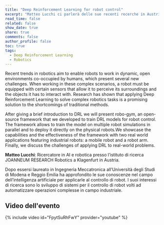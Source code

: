 ```yaml
---
title: "Deep Reinforcement Learning for robot control"
excerpt: "Matteo Lucchi ci parlerà delle sue recenti recerche in Austria nell'ambito della robotica"
read_time: false
related: false
show_date: true
share: true
comments: false
author_profile: false
toc: true
tags:
  - Deep Reinforcement Learning
  - Robotics
---
```


Recent trends in robotics aim to enable robots to work in dynamic, open environments co-occupied by humans, which present several new challenges. When working in these complex scenarios, a robot must be equipped with certain sensors that allow it to perceive its surroundings and the objects it has to interact with. Research has shown that applying Deep Reinforcement Learning to solve complex robotics tasks is a promising solution to the shortcomings of traditional methods.

After giving a brief introduction to DRL we will present robo-gym, an open-source framework that we developed to train DRL models for robot control. The framework allows to train the model on multiple robot simulations in parallel and to deploy it directly on the physical robots.We showcase the capabilities and the effectiveness of the framework with two real world applications featuring industrial robots: a mobile robot and a robot arm. Finally, we discuss the challenges of applying DRL to real-world problems.

**Matteo Lucchi**: Ricercatore in AI e robotica presso l’istituto di ricerca JOANNEUM RESEARCH Robotics a Klagenfurt in Austria.

Dopo essersi laureato in Ingegneria Meccatronica all’Università degli Studi di Modena e Reggio Emilia ha approfondito le sue conoscenze nel campo dell’intelligenza artificiale per applicarle al controllo di robot. I suoi interessi di ricerca sono lo sviluppo di sistemi per il controllo di robot volti ad automatizzare operazioni complesse in campo industriale.

## Video dell'evento

{% include video id="FpytSuRhFwY" provider="youtube" %}
